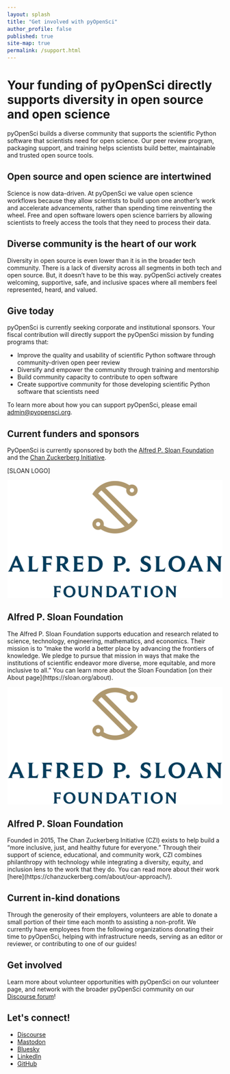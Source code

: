 ```yaml
---
layout: splash
title: "Get involved with pyOpenSci"
author_profile: false
published: true
site-map: true
permalink: /support.html
---
```


# Your funding of pyOpenSci directly supports diversity in open source and open science  

pyOpenSci builds a diverse community that supports the scientific Python software that scientists need for open science. Our  peer review program, packaging support, and training helps scientists build better, maintainable and trusted open source tools.  

## Open source and open science are intertwined  

Science is now data-driven. At pyOpenSci we value open science workflows because they allow scientists to build upon one another’s work and accelerate advancements, rather than spending time reinventing the wheel. Free and open software lowers open science barriers by allowing scientists to freely access the tools that they need to process their data.  

## Diverse community is the heart of our work  

Diversity in open source is even lower than it is in the broader tech community.  There is a lack of diversity across all segments in both tech and open source. But, it doesn’t have to be this way. pyOpenSci actively creates welcoming, supportive, safe, and inclusive spaces where all members feel represented, heard, and valued.  

## Give today  

pyOpenSci is currently seeking corporate and institutional sponsors. Your fiscal contribution will directly support the pyOpenSci mission by funding programs that:  
- Improve the quality and usability of scientific Python software through community-driven open peer review  
- Diversify and empower the  community through training and mentorship  
- Build community capacity to contribute to open software  
- Create supportive community for those developing scientific Python software that scientists need  

To learn more about how you can support pyOpenSci, please email [admin@pyopensci.org](admin@pyopensci.org).  

## Current funders and sponsors  

PyOpenSci is currently sponsored by both the [Alfred P. Sloan Foundation](https://sloan.org/) and the [Chan Zuckerberg Initiative](https://chanzuckerberg.com/).  

[SLOAN LOGO]


<div class="feature__wrapper" markdown="1">
   <div class="feature__item--left">
      <div class="archive__item">
         <div class="archive__item-teaser">
            <img src="/images/sloan-logo.png" alt="">
         </div>
         <div class="archive__item-body">
            <h2 class="archive__item-title">Alfred P. Sloan Foundation</h2>
            <div class="archive__item-excerpt">
               <p>The Alfred P. Sloan Foundation supports education and research related to science, technology, engineering, mathematics, and economics. Their mission is to “make the world a better place by advancing the frontiers of knowledge. We pledge to pursue that mission in ways that make the institutions of scientific endeavor more diverse, more equitable, and more inclusive to all.” You can learn more about the Sloan Foundation [on their About page](https://sloan.org/about).  
               </p>
            </div>
         </div>
      </div>
   </div>
</div>

<div class="feature__wrapper" markdown="1">
   <div class="feature__item--left">
      <div class="archive__item">
         <div class="archive__item-teaser">
            <img src="/images/sloan-logo.png" alt="">
         </div>
         <div class="archive__item-body">
            <h2 class="archive__item-title">Alfred P. Sloan Foundation</h2>
            <div class="archive__item-excerpt">
               <p>Founded in 2015, The Chan Zuckerberg Initiative (CZI) exists to help build a “more inclusive, just, and healthy future for everyone.” Through their support of science, educational, and community work, CZI combines philanthropy with technology while integrating a diversity, equity, and inclusion lens to the work that they do. You can read more about their work [here](https://chanzuckerberg.com/about/our-approach/).  
               </p>
            </div>
         </div>
      </div>

   </div>
</div>

## Current in-kind donations  

Through the generosity of their employers, volunteers are able to donate a small portion of their time each month to assisting a non-profit. We currently have employees from the following organizations donating their time to pyOpenSci, helping with infrastructure needs, serving as an editor or reviewer, or contributing to one of our guides!  

## Get involved
Learn more about volunteer opportunities with pyOpenSci on our volunteer page, and network with the broader pyOpenSci community on our [Discourse forum](https://pyopensci.discourse.group/)!  

## Let's connect!

- [<i class="fa-brands fa-discourse"></i> Discourse](https://pyopensci.discourse.group/)
- [<i class="fa-brands fa-mastodon"></i> Mastodon](https://fosstodon.org/@pyopensci)
- [<i class="fa-solid fa-cloud"></i> Bluesky](https://bsky.app/profile/pyopensci.bsky.social)
- [<i class="fa-brands fa-linkedin"></i> LinkedIn](https://www.linkedin.com/company/pyopensci)
- [<i class="fa-brands fa-github"></i> GitHub](https://github.com/pyOpenSci)